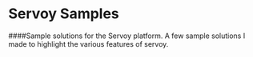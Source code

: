 # Servoy Samples
####Sample solutions for the Servoy platform.
A few sample solutions I made to highlight the various features of servoy.
